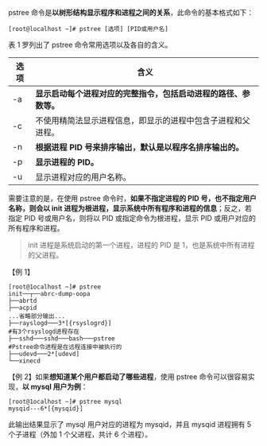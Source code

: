 pstree 命令是**以树形结构显示程序和进程之间的关系**，此命令的基本格式如下：

```shell
[root@localhost ~]# pstree [选项] [PID或用户名]
```

表 1 罗列出了 pstree 命令常用选项以及各自的含义。

| 选项 | 含义                                                         |
| ---- | ------------------------------------------------------------ |
| -a   | **显示启动每个进程对应的完整指令，包括启动进程的路径、参数等。** |
| -c   | 不使用精简法显示进程信息，即显示的进程中包含子进程和父进程。 |
| -n   | **根据进程 PID 号来排序输出，默认是以程序名排序输出的。**    |
| -p   | **显示进程的 PID。**                                         |
| -u   | 显示进程对应的用户名称。                                     |

需要注意的是，在使用 pstree 命令时，**如果不指定进程的 PID 号，也不指定用户名称，则会以 init  进程为根进程，显示系统中所有程序和进程的信息**；反之，若指定 PID 号或用户名，则将以 PID 或指定命令为根进程，显示 PID  或用户对应的所有程序和进程。

> init 进程是系统启动的第一个进程，进程的 PID 是 1，也是系统中所有进程的父进程。

【例 1】

```shell
[root@1ocalhost ~]# pstree
init──┬──abrc-dump-oopa
├──abrtd
├──acpid
...省略部分输出...
├──rayslogd───3*[{rsyslogrd}]
#有3个rsyslogd进程存在
├──sshd───sshd───bash───pstree
#Pstree命令进程是在远程连接中被执行的
├──udevd───2*[udevd]
└──xinecd
```

【例 2】如果**想知道某个用户都启动了哪些进程**，使用 pstree 命令可以很容易实现，**以 mysql 用户为例**：

```shell
[root@1ocalhost ~]# pstree mysql
mysqid---6*[{mysqid}]
```

此输出结果显示了 mysql 用户对应的进程为 mysqid，并且 mysqid 进程拥有 5 个子进程（外加 1 个父进程，共计 6 个进程）。